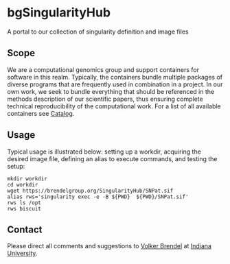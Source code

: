 # bgSingularityHub
A portal to our collection of singularity definition and image files

## Scope
We are a computational genomics group and support containers for software in
this realm.
Typically, the containers bundle multiple packages of diverse programs that are
frequently used in combination in a project.
In our own work, we seek to bundle everything that should be referenced in the
methods description of our scientific papers, thus ensuring complete technical
reproducibility of the computational work.
For a list of all available containers see [Catalog](.Catalog.md).

## Usage
Typical usage is illustrated below: setting up a workdir, acquiring the
desired image file, defining an alias to execute commands, and testing the
setup:

```
mkdir workdir
cd workdir
wget https://brendelgroup.org/SingularityHub/SNPat.sif 
alias rws='singularity exec -e -B ${PWD}  ${PWD}/SNPat.sif'
rws ls /opt
rws biscuit
```

## Contact

Please direct all comments and suggestions to
[Volker Brendel](<mailto:vbrendel@indiana.edu>)
at [Indiana University](http://brendelgroup.org/).

